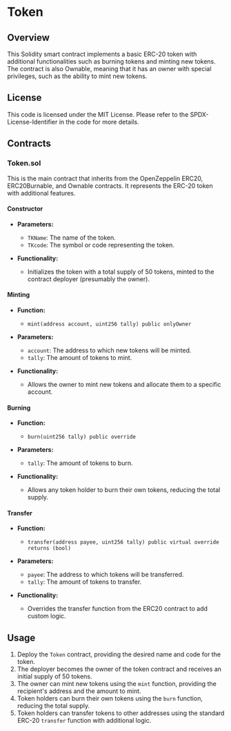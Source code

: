 # Token 

## Overview

This Solidity smart contract implements a basic ERC-20 token with additional functionalities such as burning tokens and minting new tokens. The contract is also Ownable, meaning that it has an owner with special privileges, such as the ability to mint new tokens.

## License

This code is licensed under the MIT License. Please refer to the SPDX-License-Identifier in the code for more details.

## Contracts

### Token.sol

This is the main contract that inherits from the OpenZeppelin ERC20, ERC20Burnable, and Ownable contracts. It represents the ERC-20 token with additional features.

#### Constructor

- **Parameters:**
  - `TKName`: The name of the token.
  - `TKcode`: The symbol or code representing the token.

- **Functionality:**
  - Initializes the token with a total supply of 50 tokens, minted to the contract deployer (presumably the owner).

#### Minting

- **Function:**
  - `mint(address account, uint256 tally) public onlyOwner`
  
- **Parameters:**
  - `account`: The address to which new tokens will be minted.
  - `tally`: The amount of tokens to mint.

- **Functionality:**
  - Allows the owner to mint new tokens and allocate them to a specific account.

#### Burning

- **Function:**
  - `burn(uint256 tally) public override`
  
- **Parameters:**
  - `tally`: The amount of tokens to burn.

- **Functionality:**
  - Allows any token holder to burn their own tokens, reducing the total supply.

#### Transfer

- **Function:**
  - `transfer(address payee, uint256 tally) public virtual override returns (bool)`
  
- **Parameters:**
  - `payee`: The address to which tokens will be transferred.
  - `tally`: The amount of tokens to transfer.

- **Functionality:**
  - Overrides the transfer function from the ERC20 contract to add custom logic.

## Usage

1. Deploy the `Token` contract, providing the desired name and code for the token.
2. The deployer becomes the owner of the token contract and receives an initial supply of 50 tokens.
3. The owner can mint new tokens using the `mint` function, providing the recipient's address and the amount to mint.
4. Token holders can burn their own tokens using the `burn` function, reducing the total supply.
5. Token holders can transfer tokens to other addresses using the standard ERC-20 `transfer` function with additional logic.

